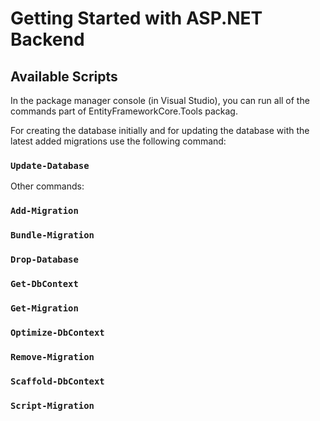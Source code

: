 # Getting Started with ASP.NET Backend

## Available Scripts

In the package manager console (in Visual Studio), you can run all of the commands part of EntityFrameworkCore.Tools packag.

For creating the database initially and for updating the database with the latest added migrations use the following command:
### `Update-Database`

Other commands:
### `Add-Migration`
### `Bundle-Migration`
### `Drop-Database`
### `Get-DbContext`
### `Get-Migration`
### `Optimize-DbContext`
### `Remove-Migration`
### `Scaffold-DbContext`
### `Script-Migration`
